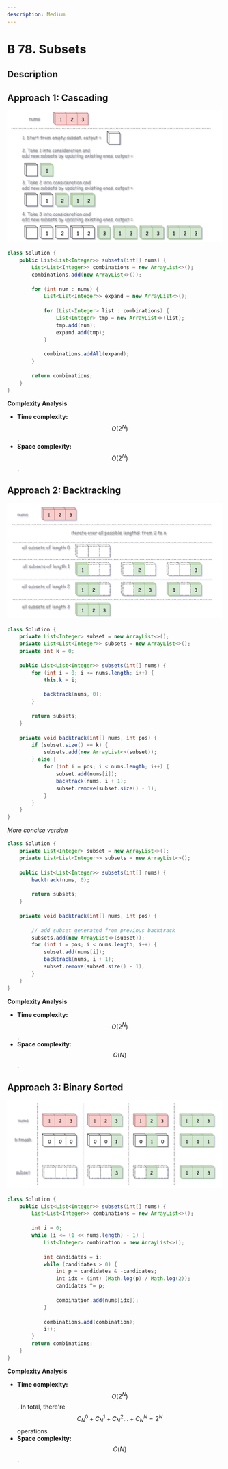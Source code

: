 ```yaml
---
description: Medium
---
```


# B 78. Subsets

## Description

## Approach 1: Cascading

![](../../../.gitbook/assets/image%20%28116%29.png)

```java
class Solution {
    public List<List<Integer>> subsets(int[] nums) {
        List<List<Integer>> combinations = new ArrayList<>();
        combinations.add(new ArrayList<>());

        for (int num : nums) {
            List<List<Integer>> expand = new ArrayList<>();

            for (List<Integer> list : combinations) {
                List<Integer> tmp = new ArrayList<>(list);
                tmp.add(num);
                expand.add(tmp);
            }

            combinations.addAll(expand);
        }

        return combinations;
    }
}
```

**Complexity Analysis**

* **Time complexity:** $$O(2^N)$$.
* **Space complexity:** $$O(2^N)$$.

## Approach 2: Backtracking

![](../../../.gitbook/assets/image%20%28115%29.png)

```java
class Solution {
    private List<Integer> subset = new ArrayList<>();
    private List<List<Integer>> subsets = new ArrayList<>();
    private int k = 0;

    public List<List<Integer>> subsets(int[] nums) {
        for (int i = 0; i <= nums.length; i++) {
            this.k = i;

            backtrack(nums, 0);
        }

        return subsets;
    }

    private void backtrack(int[] nums, int pos) {
        if (subset.size() == k) {
            subsets.add(new ArrayList<>(subset));
        } else {
            for (int i = pos; i < nums.length; i++) {
                subset.add(nums[i]);
                backtrack(nums, i + 1);
                subset.remove(subset.size() - 1);
            }
        }
    }
}
```

_More concise version_

```java
class Solution {
    private List<Integer> subset = new ArrayList<>();
    private List<List<Integer>> subsets = new ArrayList<>();

    public List<List<Integer>> subsets(int[] nums) {
        backtrack(nums, 0);

        return subsets;
    }

    private void backtrack(int[] nums, int pos) {

        // add subset generated from previous backtrack
        subsets.add(new ArrayList<>(subset));
        for (int i = pos; i < nums.length; i++) {
            subset.add(nums[i]);
            backtrack(nums, i + 1);
            subset.remove(subset.size() - 1);
        }
    }
}
```

**Complexity Analysis**

* **Time complexity:** $$O(2^N)$$.
* **Space complexity:** $$O(N)$$.

## Approach 3: Binary Sorted

![](../../../.gitbook/assets/image%20%28117%29.png)

```java
class Solution {
    public List<List<Integer>> subsets(int[] nums) {
        List<List<Integer>> combinations = new ArrayList<>();

        int i = 0;
        while (i <= (1 << nums.length) - 1) {
            List<Integer> combination = new ArrayList<>();

            int candidates = i;
            while (candidates > 0) {
                int p = candidates & -candidates;
                int idx = (int) (Math.log(p) / Math.log(2));
                candidates ^= p;

                combination.add(nums[idx]);
            }

            combinations.add(combination);
            i++;
        }
        return combinations;
    }
}
```

**Complexity Analysis**

* **Time complexity:** $$O(2^N)$$. In total, there're $$C_N^0 +C_N^1+C_N^2...+C_N^N = 2^N$$ operations.
* **Space complexity:** $$O(N)$$.




